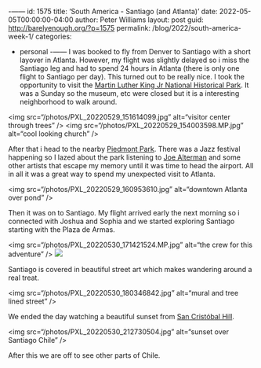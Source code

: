 -——
id: 1575
title: ‘South America - Santiago (and Atlanta)’
date: 2022-05-05T00:00:00-04:00
author: Peter Williams
layout: post
guid: http://barelyenough.org/?p=1575
permalink: /blog/2022/south-america-week-1/
categories:
  - personal
-——
I was booked to fly from Denver to Santiago with a short layover in Atlanta. However, my flight was slightly delayed so i miss the Santiago leg and had to spend 24 hours in Atlanta (there is only one flight to Santiago per day). This turned out to be really nice. I took the opportunity to visit the [Martin Luther King Jr National Historical Park](https://en.wikipedia.org/wiki/Martin_Luther_King_Jr._National_Historical_Park). It was a Sunday so the museum, etc were closed but it is a interesting neighborhood to walk around. 

<img src=“/photos/PXL_20220529_151614099.jpg” alt=“visitor center through trees” />
<img src=“/photos/PXL_20220529_154003598.MP.jpg” alt=“cool looking church” />

After that i head to the nearby [Piedmont Park](https://piedmontpark.org). There was a Jazz festival happening so I lazed about the park listening to [Joe Alterman](https://www.joealtermanmusic.com) and some other artists that escape my memory until it was time to head the airport. All in all it was a great way to spend my unexpected visit to Atlanta.

<img src=“/photos/PXL_20220529_160953610.jpg” alt=“downtown Atlanta over pond” />

Then it was on to Santiago. My flight arrived early the next morning so i connected with Joshua and Sophia and we started exploring Santiago starting with the Plaza de Armas.

<img src=“/photos/PXL_20220530_171421524.MP.jpg” alt=“the crew for this adventure” />
<img src=“/photos/PXL_20220530_171452144.jpg” />

Santiago is covered in beautiful street art which makes wandering around a real treat.

<img src=“/photos/PXL_20220530_180346842.jpg” alt=“mural and tree lined street” />

We ended the day watching a beautiful sunset from [San Cristóbal Hill](https://en.wikipedia.org/wiki/San_Cristóbal_Hill).

<img src=“/photos/PXL_20220530_212730504.jpg” alt=“sunset over Santiago Chile” />

After this we are off to see other parts of Chile.